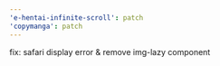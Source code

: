 ```yaml
---
'e-hentai-infinite-scroll': patch
'copymanga': patch
---
```


fix: safari display error & remove img-lazy component
